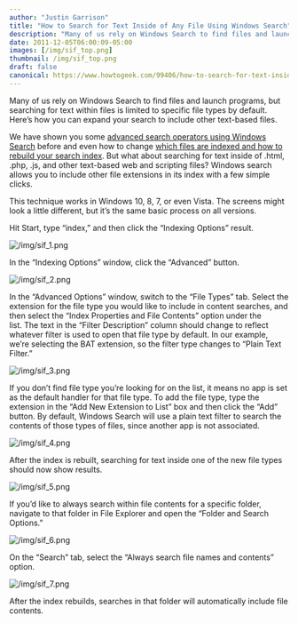```yaml
---
author: "Justin Garrison"
title: "How to Search for Text Inside of Any File Using Windows Search"
description: "Many of us rely on Windows Search to find files and launch programs, but"
date: 2011-12-05T06:00:09-05:00
images: [/img/sif_top.png]
thumbnail: /img/sif_top.png
draft: false
canonical: https://www.howtogeek.com/99406/how-to-search-for-text-inside-of-any-file-using-windows-search/
---
```


Many of us rely on Windows Search to find files and launch programs, but searching for text within files is limited to specific file types by default. Here’s how you can expand your search to include other text-based files.

We have shown you some [advanced search operators using Windows Search](https://www.howtogeek.com/73065/learn-the-advanced-search-operators-in-windows-7/) before and even how to change [which files are indexed and how to rebuild your search index](https://www.howtogeek.com/73376/learn-even-more-windows-7-search-tricks-to-find-files-easier/). But what about searching for text inside of .html, .php, .js, and other text-based web and scripting files? Windows search allows you to include other file extensions in its index with a few simple clicks.

This technique works in Windows 10, 8, 7, or even Vista. The screens might look a little different, but it’s the same basic process on all versions.

Hit Start, type “index,” and then click the “Indexing Options” result.

![/img/sif_1.png](/img/sif_1.png)

In the “Indexing Options” window, click the “Advanced” button.

![/img/sif_2.png](/img/sif_2.png)

In the “Advanced Options” window, switch to the “File Types” tab. Select the extension for the file type you would like to include in content searches, and then select the “Index Properties and File Contents” option under the list. The text in the “Filter Description” column should change to reflect whatever filter is used to open that file type by default. In our example, we’re selecting the BAT extension, so the filter type changes to “Plain Text Filter.”

![/img/sif_3.png](/img/sif_3.png)

If you don’t find file type you’re looking for on the list, it means no app is set as the default handler for that file type. To add the file type, type the extension in the “Add New Extension to List” box and then click the “Add” button. By default, Windows Search will use a plain text filter to search the contents of those types of files, since another app is not associated.

![/img/sif_4.png](/img/sif_4.png)

After the index is rebuilt, searching for text inside one of the new file types should now show results.

![/img/sif_5.png](/img/sif_5.png)

If you’d like to always search within file contents for a specific folder, navigate to that folder in File Explorer and open the “Folder and Search Options.”

![/img/sif_6.png](/img/sif_6.png)

On the “Search” tab, select the “Always search file names and contents” option.

![/img/sif_7.png](/img/sif_7.png)

After the index rebuilds, searches in that folder will automatically include file contents.
